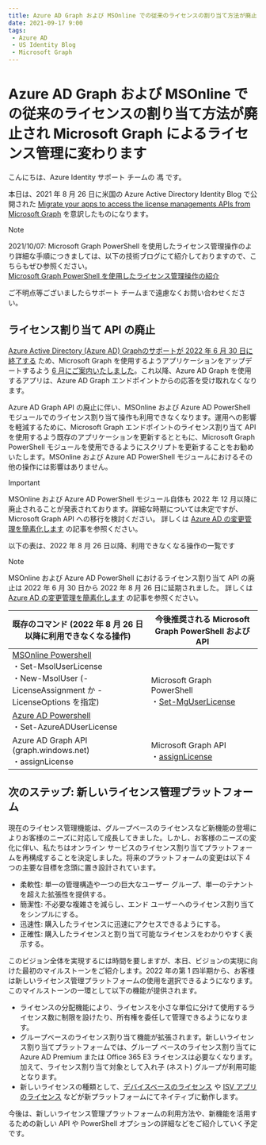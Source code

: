 ```yaml
---
title: Azure AD Graph および MSOnline での従来のライセンスの割り当て方法が廃止され Microsoft Graph によるライセンス管理に変わります
date: 2021-09-17 9:00
tags:
 - Azure AD
 - US Identity Blog
 - Microsoft Graph
---
```


# Azure AD Graph および  MSOnline での従来のライセンスの割り当て方法が廃止され Microsoft Graph によるライセンス管理に変わります

こんにちは、Azure Identity サポート チームの 馮 です。

本日は、2021 年 8 月 26 日に米国の Azure Active Directory Identity Blog で公開された [Migrate your apps to access the license managements APIs from Microsoft Graph](https://techcommunity.microsoft.com/t5/azure-active-directory-identity/migrate-your-apps-to-access-the-license-managements-apis-from/ba-p/2464366) を意訳したものになります。

> [!NOTE]
> 2021/10/07: Microsoft Graph PowerShell を使用したライセンス管理操作のより詳細な手順につきましては、以下の技術ブログにて紹介しておりますので、こちらもぜひ参照ください。<br>
> [Microsoft Graph PowerShell を使用したライセンス管理操作の紹介](https://jpazureid.github.io/blog/azure-active-directory/operating-license-with-microsoft-graph/)

ご不明点等ございましたらサポート チームまで遠慮なくお問い合わせください。

## ライセンス割り当て API の廃止

[Azure Active Directory (Azure AD) Graphのサポートが 2022 年 6 月 30 日に終了する](https://techcommunity.microsoft.com/t5/azure-active-directory-identity/update-your-applications-to-use-microsoft-authentication-library/ba-p/1257363) ため、Microsoft Graph を使用するようアプリケーションをアップデートするよう [6 月にご案内いたしました](https://jpazureid.github.io/blog/azure-active-directory/have-you-updated-your-applications-to-use-the-microsoft/)。これ以降、Azure AD Graph を使用するアプリは、Azure AD Graph エンドポイントからの応答を受け取れなくなります。 

Azure AD Graph API の廃止に伴い、MSOnline および Azure AD PowerShell モジュールでのライセンス割り当て操作も利用できなくなります。運用への影響を軽減するために、Microsoft Graph エンドポイントのライセンス割り当て API を使用するよう既存のアプリケーションを更新するとともに、Microsoft Graph PowerShell モジュールを使用できるようにスクリプトを更新することをお勧めいたします。MSOnline および Azure AD PowerShell モジュールにおけるその他の操作には影響はありません。

> [!IMPORTANT]
> MSOnline および Azure AD PowerShell モジュール自体も 2022 年 12 月以降に廃止されることが発表されております。詳細な時期については未定ですが、Microsoft Graph API への移行を検討ください。
> 詳しくは [Azure AD の変更管理を簡素化します](../azure-active-directory/azure-ad-change-management-simplified.md) の記事を参照ください。


以下の表は、2022 年 8 月 26 日以降、利用できなくなる操作の一覧です

> [!NOTE]
> MSOnline および Azure AD PowerShell におけるライセンス割り当て API の廃止は 2022 年 6 月 30 日から 2022 年 8 月 26 日に延期されました。
> 詳しくは [Azure AD の変更管理を簡素化します](../azure-active-directory/azure-ad-change-management-simplified.md) の記事を参照ください。

<table>
  <thead>
    <tr>
      <th>既存のコマンド (2022 年 8 月 26 日以降に利用できなくなる操作)</th>
      <th>今後推奨される Microsoft Graph PowerShell および API</th>
    </tr>
  </thead>
  <tbody>
    <tr>
      <td><a href ="https://docs.microsoft.com/ja-jp/powershell/module/msonline/?view=azureadps-1.0" target="_blank">MSOnline Powershell</a>
      <br/>・Set-MsolUserLicense
      <br/>・New-MsolUser (-LicenseAssignment か -LicenseOptions を指定)</td>
      <td rowspan="2">Microsoft Graph PowerShell
      <br/>・<a href="https://docs.microsoft.com/ja-jp/powershell/module/microsoft.graph.users.actions/set-mguserlicense?view=graph-powershell-1.0" target="_blank">Set-MgUserLicense</a>
      </td>
    </tr>
    <tr>
      <td><a href="https://docs.microsoft.com/en-us/powershell/azure/active-directory/overview?view=azureadps-2.0">Azure AD Powershell</a>
      <br/>・Set-AzureADUserLicense
      </td>
    </tr>
    <tr>
      <td>Azure AD Graph API (graph.windows.net)
      <br/>・assignLicense</td>
      <td>Microsoft Graph API
      <br/>・<a href="https://docs.microsoft.com/ja-jp/graph/api/user-assignlicense?view=graph-rest-1.0&tabs=http">assignLicense</a></td>
    </tr>	
  </tbody>
</table>

## 次のステップ: 新しいライセンス管理プラットフォーム

現在のライセンス管理機能は、グループベースのライセンスなど新機能の登場によりお客様のニーズに対応して成長してきました。しかし、お客様のニーズの変化に伴い、私たちはオンライン サービスのライセンス割り当てプラットフォームを再構成することを決定しました。将来のプラットフォームの変更は以下 4 つの主要な目標を念頭に置き設計されています。

- 柔軟性: 単一の管理構造や一つの巨大なユーザー グループ、単一のテナントを超えた拡張性を提供する。
- 簡潔性: 不必要な複雑さを減らし、エンド ユーザーへのライセンス割り当てをシンプルにする。
- 迅速性: 購入したライセンスに迅速にアクセスできるようにする。
- 正確性: 購入したライセンスと割り当て可能なライセンスをわかりやすく表示する。

このビジョン全体を実現するには時間を要しますが、本日、ビジョンの実現に向けた最初のマイルストーンをご紹介します。2022 年の第 1 四半期から、お客様は新しいライセンス管理プラットフォームの使用を選択できるようになります。このマイルストーンの一環として以下の機能が提供されます。

- ライセンスの分配機能により、ライセンスを小さな単位に分けて使用するライセンス数に制限を設けたり、所有権を委任して管理できるようになります。
- グループベースのライセンス割り当て機能が拡張されます。新しいライセンス割り当てプラットフォームでは、グループ ベースのライセンス割り当てに Azure AD Premium または Office 365 E3 ライセンスは必要なくなります。加えて、ライセンス割り当て対象として入れ子 (ネスト) グループが利用可能となります。
- 新しいライセンスの種類として、[デバイスベースのライセンス](https://docs.microsoft.com/ja-jp/deployoffice/device-based-licensing) や [ISV アプリのライセンス](https://powerapps.microsoft.com/en-us/blog/partners-introducing-a-new-way-to-manage-and-enforce-licenses-for-your-products/) などが新プラットフォームにてネイティブに動作します。
  
今後は、新しいライセンス管理プラットフォームの利用方法や、新機能を活用するための新しい API や PowerShell オプションの詳細などをご紹介していく予定です。

